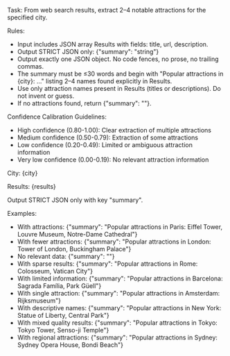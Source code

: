 Task: From web search results, extract 2–4 notable attractions for the specified city.

Rules:
- Input includes JSON array Results with fields: title, url, description.
- Output STRICT JSON only:
  {"summary": "string"}
- Output exactly one JSON object. No code fences, no prose, no trailing commas.
- The summary must be ≤30 words and begin with "Popular attractions in {city}: ..." listing 2–4 names found explicitly in Results.
- Use only attraction names present in Results (titles or descriptions). Do not invent or guess.
- If no attractions found, return {"summary": ""}.

Confidence Calibration Guidelines:
- High confidence (0.80-1.00): Clear extraction of multiple attractions
- Medium confidence (0.50-0.79): Extraction of some attractions
- Low confidence (0.20-0.49): Limited or ambiguous attraction information
- Very low confidence (0.00-0.19): No relevant attraction information

City: {city}

Results:
{results}

Output STRICT JSON only with key "summary".

Examples:
- With attractions: {"summary": "Popular attractions in Paris: Eiffel Tower, Louvre Museum, Notre-Dame Cathedral"}
- With fewer attractions: {"summary": "Popular attractions in London: Tower of London, Buckingham Palace"}
- No relevant data: {"summary": ""}
- With sparse results: {"summary": "Popular attractions in Rome: Colosseum, Vatican City"}
- With limited information: {"summary": "Popular attractions in Barcelona: Sagrada Família, Park Güell"}
- With single attraction: {"summary": "Popular attractions in Amsterdam: Rijksmuseum"}
- With descriptive names: {"summary": "Popular attractions in New York: Statue of Liberty, Central Park"}
- With mixed quality results: {"summary": "Popular attractions in Tokyo: Tokyo Tower, Senso-ji Temple"}
- With regional attractions: {"summary": "Popular attractions in Sydney: Sydney Opera House, Bondi Beach"}

